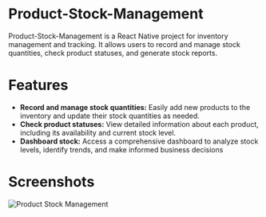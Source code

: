 # Product-Stock-Management
Product-Stock-Management is a React Native project for inventory management and tracking. It allows users to record and manage stock quantities, check product statuses, and generate stock reports.

# Features
- **Record and manage stock quantities:** Easily add new products to the inventory and update their stock quantities as needed.
- **Check product statuses:** View detailed information about each product, including its availability and current stock level.
- **Dashboard stock:** Access a comprehensive dashboard to analyze stock levels, identify trends, and make informed business decisions

# Screenshots
![Product Stock Management](https://github.com/Thanapoln-saetun/Product-Stock-Management/assets/102792578/9bcd5fb3-dc2b-4df2-b77f-e790d844c6f2)
